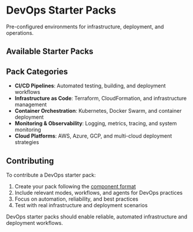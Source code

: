 # DevOps Starter Packs

Pre-configured environments for infrastructure, deployment, and operations.

## Available Starter Packs

<!-- Add DevOps starter packs here -->

## Pack Categories

- **CI/CD Pipelines**: Automated testing, building, and deployment workflows
- **Infrastructure as Code**: Terraform, CloudFormation, and infrastructure management
- **Container Orchestration**: Kubernetes, Docker Swarm, and container deployment
- **Monitoring & Observability**: Logging, metrics, tracing, and system monitoring
- **Cloud Platforms**: AWS, Azure, GCP, and multi-cloud deployment strategies

## Contributing

To contribute a DevOps starter pack:

1. Create your pack following the [component format](../../CONTRIBUTING.md#component-requirements)
2. Include relevant modes, workflows, and agents for DevOps practices
3. Focus on automation, reliability, and best practices
4. Test with real infrastructure and deployment scenarios

DevOps starter packs should enable reliable, automated infrastructure and deployment workflows.